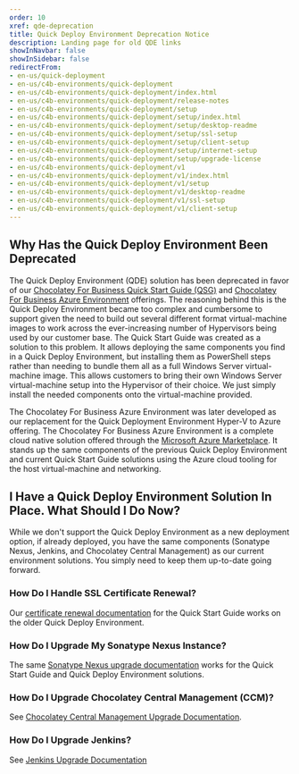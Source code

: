 ```yaml
---
order: 10
xref: qde-deprecation
title: Quick Deploy Environment Deprecation Notice
description: Landing page for old QDE links
showInNavbar: false
showInSidebar: false
redirectFrom:
- en-us/quick-deployment
- en-us/c4b-environments/quick-deployment
- en-us/c4b-environments/quick-deployment/index.html
- en-us/c4b-environments/quick-deployment/release-notes
- en-us/c4b-environments/quick-deployment/setup
- en-us/c4b-environments/quick-deployment/setup/index.html
- en-us/c4b-environments/quick-deployment/setup/desktop-readme
- en-us/c4b-environments/quick-deployment/setup/ssl-setup
- en-us/c4b-environments/quick-deployment/setup/client-setup
- en-us/c4b-environments/quick-deployment/setup/internet-setup
- en-us/c4b-environments/quick-deployment/setup/upgrade-license
- en-us/c4b-environments/quick-deployment/v1
- en-us/c4b-environments/quick-deployment/v1/index.html
- en-us/c4b-environments/quick-deployment/v1/setup
- en-us/c4b-environments/quick-deployment/v1/desktop-readme
- en-us/c4b-environments/quick-deployment/v1/ssl-setup
- en-us/c4b-environments/quick-deployment/v1/client-setup
---
```


## Why Has the Quick Deploy Environment Been Deprecated

The Quick Deploy Environment (QDE) solution has been deprecated in favor of our [Chocolatey For Business Quick Start Guide (QSG)](xref:c4b-quick-start-guide) and [Chocolatey For Business Azure Environment](xref:c4b-azure) offerings. The reasoning behind this is the Quick Deploy Environment became too complex and cumbersome to support given the need to build out several different format virtual-machine images to work across the ever-increasing number of Hypervisors being used by our customer base. The Quick Start Guide was created as a solution to this problem. It allows deploying the same components you find in a Quick Deploy Environment, but installing them as PowerShell steps rather than needing to bundle them all as a full Windows Server virtual-machine image. This allows customers to bring their own Windows Server virtual-machine setup into the Hypervisor of their choice. We just simply install the needed components onto the virtual-machine provided.

The Chocolatey For Business Azure Environment was later developed as our replacement for the Quick Deployment Environment Hyper-V to Azure offering. The Chocolatey For Business Azure Environment is a complete cloud native solution offered through the [Microsoft Azure Marketplace](https://azuremarketplace.microsoft.com/en-us/marketplace/apps/chocolateysoftwareinc1605695330527.c4b_azure_qde). It stands up the same components of the previous Quick Deploy Environment and current Quick Start Guide solutions using the Azure cloud tooling for the host virtual-machine and networking.

## I Have a Quick Deploy Environment Solution In Place. What Should I Do Now?

While we don't support the Quick Deploy Environment as a new deployment option, if already deployed, you have the same components (Sonatype Nexus, Jenkins, and Chocolatey Central Management) as our current environment solutions. You simply need to keep them up-to-date going forward.

### How Do I Handle SSL Certificate Renewal?

Our [certificate renewal documentation](xref:quick-start-guide-cert-renewal) for the Quick Start Guide works on the older Quick Deploy Environment.

### How Do I Upgrade My Sonatype Nexus Instance?

The same [Sonatype Nexus upgrade documentation](xref:upgrade-nexus) works for the Quick Start Guide and Quick Deploy Environment solutions.

### How Do I Upgrade Chocolatey Central Management (CCM)?

See [Chocolatey Central Management Upgrade Documentation](xref:ccm-upgrade).

### How Do I Upgrade Jenkins?

See [Jenkins Upgrade Documentation](xref:upgrade-jenkins)
